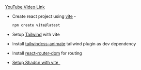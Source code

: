 [YouTube Video Link](https://youtu.be/_W3R2VwRyF4?si=M0u_lLOr2bYUTNta)

- Create react project using [vite](https://vitejs.dev/guide/) -
    ```bash
    npm create vite@latest
    ```

- Setup [Tailwind](https://tailwindcss.com/docs/guides/vite) with vite

- Install [tailwindcss-animate](https://www.npmjs.com/package/tailwindcss-animate) tailwind plugin as dev dependency

- Install [react-router-dom](https://www.npmjs.com/package/react-router-dom) for routing

- [Setup Shadcn with vite](https://ui.shadcn.com/docs/installation/vite)_